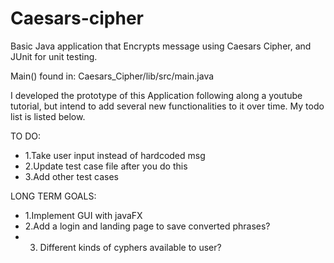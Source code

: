 # Caesars-cipher
Basic Java application that Encrypts message using Caesars Cipher, and JUnit for unit testing. 

Main() found in: Caesars_Cipher/lib/src/main.java

I developed the prototype of this Application following along a youtube tutorial, but intend to add several new functionalities to it over time. My todo list is listed below.

 TO DO:
 * 1.Take user input instead of hardcoded msg
 * 2.Update test case file after you do this
 * 3.Add other test cases

 LONG TERM GOALS:
 * 1.Implement GUI with javaFX 
 * 2.Add a login and landing page to save converted phrases?
 * 3. Different kinds of cyphers available to user?
